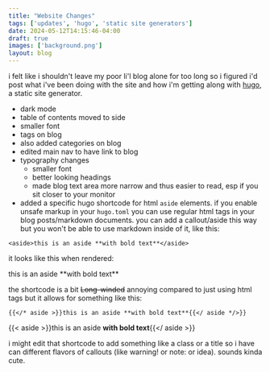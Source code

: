 ```yaml
---
title: "Website Changes"
tags: ['updates', 'hugo', 'static site generators']
date: 2024-05-12T14:15:46-04:00
draft: true
images: ['background.png'] 
layout: blog
---
```


i felt like i shouldn't leave my poor li'l blog alone for too long so i figured i'd post what i've been doing with the site and how i'm getting along with [hugo](https://gohugo.io "hugo's homepage"), a static site generator. 

- dark mode
- table of contents moved to side
- smaller font
- tags on blog
- also added categories on blog
- edited main nav to have link to blog
- typography changes
  - smaller font
  - better looking headings
  - made blog text area more narrow and thus easier to read, esp if you sit closer to your monitor
- added a specific hugo shortcode for html `aside` elements. if you enable unsafe markup in your `hugo.toml` you can use regular html tags in your blog posts/markdown documents. you can add a callout/aside this way but you won't be able to use markdown inside of it, like this: 

`<aside>this is an aside **with bold text**</aside>`

it looks like this when rendered: 
<aside>this is an aside **with bold text** </aside>

the shortcode is a bit ~~Long-winded~~ annoying compared to just using html tags but it allows for something like this:

`{{</* aside >}}this is an aside **with bold text**{{</ aside */>}}`

{{< aside >}}this is an aside **with bold text**{{</ aside >}}

i might edit that shortcode to add something like a class or a title so i have can different flavors of callouts (like warning! or note: or idea). sounds kinda cute.
